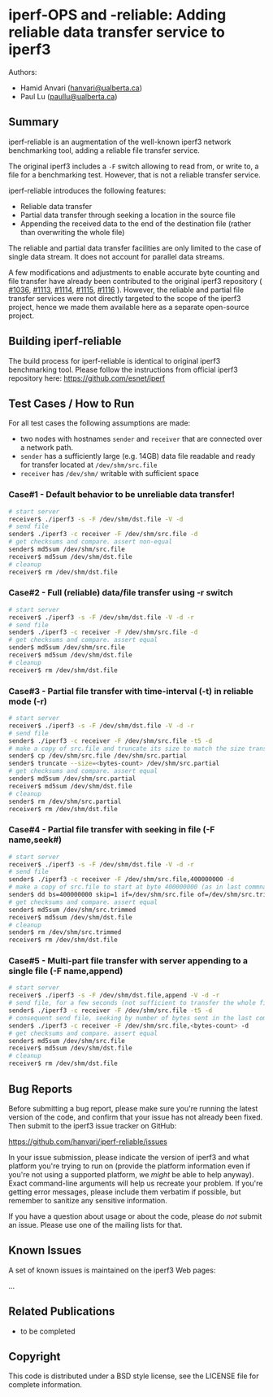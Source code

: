 iperf-OPS and -reliable: Adding reliable data transfer service to iperf3
==============================================================

Authors: 
- Hamid Anvari (hanvari@ualberta.ca)
- Paul Lu (paullu@ualberta.ca)

Summary
-------

iperf-reliable is an augmentation of the well-known 
iperf3
network benchmarking tool,
adding a reliable file transfer service.

The original iperf3 includes a `-F` switch allowing 
to read from, or write to, a file for a benchmarking test.
However, that is not a reliable transfer service.

iperf-reliable introduces the following features:
- Reliable data transfer
- Partial data transfer through seeking a location in the source file
- Appending the received data to the end of the destination file (rather than overwriting the whole file)

The reliable and partial data transfer 
facilities are only limited to the case
of single data stream.
It does not account for parallel data streams.

A few modifications and adjustments to
enable accurate byte counting and file transfer
have already been contributed to the original 
iperf3 repository (
[#1036](https://github.com/esnet/iperf/pull/1112),
[#1113](https://github.com/esnet/iperf/pull/1113),
[#1114](https://github.com/esnet/iperf/pull/1114),
[#1115](https://github.com/esnet/iperf/pull/1115),
[#1116](https://github.com/esnet/iperf/pull/1116)
).
However, the reliable and partial file transfer 
services were not directly targeted to the scope of
the iperf3 project, hence we made them available here
as a separate open-source project.


Building iperf-reliable
---------------

The build process for iperf-reliable is identical
to original iperf3 benchmarking tool.
Please follow the instructions from official iperf3 
repository here:
https://github.com/esnet/iperf


Test Cases / How to Run
----------

For all test cases the following assumptions are made: 
- two nodes with hostnames `sender` and `receiver` that are connected over a network path.
- `sender` has a sufficiently large (e.g. 14GB) data file readable and ready for transfer located at `/dev/shm/src.file`
- `receiver` has `/dev/shm/` writable with sufficient space

### Case#1 - Default behavior to be unreliable data transfer!

```bash
# start server
receiver$ ./iperf3 -s -F /dev/shm/dst.file -V -d
# send file
sender$ ./iperf3 -c receiver -F /dev/shm/src.file -d
# get checksums and compare. assert non-equal
sender$ md5sum /dev/shm/src.file 
receiver$ md5sum /dev/shm/dst.file
# cleanup
receiver$ rm /dev/shm/dst.file
```

### Case#2 - Full (reliable) data/file transfer using -r switch

```bash
# start server
receiver$ ./iperf3 -s -F /dev/shm/dst.file -V -d -r
# send file
sender$ ./iperf3 -c receiver -F /dev/shm/src.file -d
# get checksums and compare. assert equal
sender$ md5sum /dev/shm/src.file 
receiver$ md5sum /dev/shm/dst.file
# cleanup
receiver$ rm /dev/shm/dst.file
```

### Case#3 - Partial file transfer with time-interval (-t) in reliable mode (-r)

```bash
# start server
receiver$ ./iperf3 -s -F /dev/shm/dst.file -V -d -r
# send file
sender$ ./iperf3 -c receiver -F /dev/shm/src.file -t5 -d
# make a copy of src.file and truncate its size to match the size transferred for server (in output of last command)
sender$ cp /dev/shm/src.file /dev/shm/src.partial
sender$ truncate --size=<bytes-count> /dev/shm/src.partial
# get checksums and compare. assert equal
sender$ md5sum /dev/shm/src.partial 
receiver$ md5sum /dev/shm/dst.file
# cleanup
sender$ rm /dev/shm/src.partial
receiver$ rm /dev/shm/dst.file
```

### Case#4 - Partial file transfer with seeking in file (-F name,seek#)

```bash
# start server
receiver$ ./iperf3 -s -F /dev/shm/dst.file -V -d -r
# send file
sender$ ./iperf3 -c receiver -F /dev/shm/src.file,400000000 -d
# make a copy of src.file to start at byte 400000000 (as in last commnad) and compare with destination file
sender$ dd bs=400000000 skip=1 if=/dev/shm/src.file of=/dev/shm/src.trimmed
# get checksums and compare. assert equal
sender$ md5sum /dev/shm/src.trimmed
receiver$ md5sum /dev/shm/dst.file
# cleanup
sender$ rm /dev/shm/src.trimmed
receiver$ rm /dev/shm/dst.file
```

### Case#5 - Multi-part file transfer with server appending to a single file (-F name,append)

```bash
# start server
receiver$ ./iperf3 -s -F /dev/shm/dst.file,append -V -d -r
# send file, for a few seconds (not sufficient to transfer the whole file)
sender$ ./iperf3 -c receiver -F /dev/shm/src.file -t5 -d
# consequent send file, seeking by number of bytes sent in the last command, with no time or bytes termination condition (i.e. sending to the end of file)
sender$ ./iperf3 -c receiver -F /dev/shm/src.file,<bytes-count> -d
# get checksums and compare. assert equal
sender$ md5sum /dev/shm/src.file
receiver$ md5sum /dev/shm/dst.file
# cleanup
receiver$ rm /dev/shm/dst.file
```


Bug Reports
-----------

Before submitting a bug report, please make sure you're running the
latest version of the code, and confirm that your issue has not
already been fixed.  Then submit to the iperf3 issue tracker on
GitHub:

https://github.com/hanvari/iperf-reliable/issues

In your issue submission, please indicate the version of iperf3 and
what platform you're trying to run on (provide the platform
information even if you're not using a supported platform, we
*might* be able to help anyway).  Exact command-line arguments will
help us recreate your problem.  If you're getting error messages,
please include them verbatim if possible, but remember to sanitize any
sensitive information.

If you have a question about usage or about the code, please do *not*
submit an issue.  Please use one of the mailing lists for that.

Known Issues
------------

A set of known issues is maintained on the iperf3 Web pages:

...

Related Publications
-----

* to be completed


Copyright
---------

This code is distributed under a BSD style license, 
see the LICENSE file for complete information.

